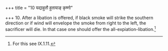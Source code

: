 +++
title = "10 यद्याहुतौ हुतायाङ् कृष्णो"

+++
10. After a libation is offered, if black smoke will strike the southern direction or if wind will envelope the smoke from right to the left, the sacrificer will die. In that case one should offer the all-expiation-libation.[^1]  


[^1]: For this see IX.1.11.
